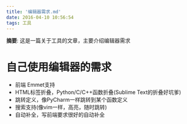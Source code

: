 ```yaml
---
title: '编辑器需求.md'
date: 2016-04-10 10:56:54
tags: 工具
---
```


__摘要__: 这是一篇关于工具的文章，主要介绍编辑器需求
<!-- more -->
自己使用编辑器的需求
====================

+ 前端 Emmet支持
+ HTML标签折叠，Python/C/C++函数折叠(Sublime Text的折叠好坑爹)
+ 跳转定义，像PyCharm一样跳转到某个函数定义
+ 搜索支持(像vim一样，高亮，随时跳转)
+ 自动补全，写前端要求很好的自动补全
